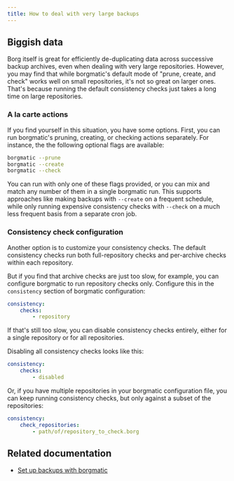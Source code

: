 ```yaml
---
title: How to deal with very large backups
---
```

## Biggish data

Borg itself is great for efficiently de-duplicating data across successive
backup archives, even when dealing with very large repositories. However, you
may find that while borgmatic's default mode of "prune, create, and check"
works well on small repositories, it's not so great on larger ones. That's
because running the default consistency checks just takes a long time on large
repositories.

### A la carte actions

If you find yourself in this situation, you have some options. First, you can
run borgmatic's pruning, creating, or checking actions separately. For
instance, the the following optional flags are available:

```bash
borgmatic --prune
borgmatic --create
borgmatic --check
```

You can run with only one of these flags provided, or you can mix and match
any number of them in a single borgmatic run. This supports approaches like
making backups with `--create` on a frequent schedule, while only running
expensive consistency checks with `--check` on a much less frequent basis from
a separate cron job.

### Consistency check configuration

Another option is to customize your consistency checks. The default
consistency checks run both full-repository checks and per-archive checks
within each repository.

But if you find that archive checks are just too slow, for example, you can
configure borgmatic to run repository checks only. Configure this in the
`consistency` section of borgmatic configuration:

```yaml
consistency:
    checks:
        - repository
```

If that's still too slow, you can disable consistency checks entirely,
either for a single repository or for all repositories.

Disabling all consistency checks looks like this:

```yaml
consistency:
    checks:
        - disabled
```

Or, if you have multiple repositories in your borgmatic configuration file,
you can keep running consistency checks, but only against a subset of the
repositories:

```yaml
consistency:
    check_repositories:
        - path/of/repository_to_check.borg
```

## Related documentation

 * [Set up backups with borgmatic](../../docs/how-to/set-up-backups.md)
